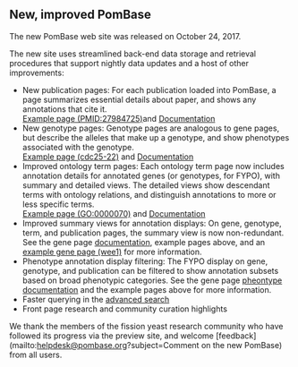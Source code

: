 ## New, improved PomBase

The new PomBase web site was released on October 24, 2017.

The new site uses streamlined back-end data storage and retrieval
procedures that support nightly data updates and a host of other
improvements:

 - New publication pages: For each publication loaded into PomBase, a
   page summarizes essential details about paper, and shows any
   annotations that cite it.\
   [Example page (PMID:27984725)](/reference/PMID:27984725)and [Documentation](/documentation/publication-page)
 - New genotype pages: Genotype pages are analogous to gene pages, but
   describe the alleles that make up a genotype, and show phenotypes
   associated with the genotype.\
   [Example page (cdc25-22)](/genotype/e5a15cdcd4aa21c4-genotype-6) and [Documentation](/documentation/genotype-page)
 - Improved ontology term pages: Each ontology term page now includes
   annotation details for annotated genes (or genotypes, for FYPO),
   with summary and detailed views. The detailed views show descendant
   terms with ontology relations, and distinguish annotations to more
   or less specific terms.\
   [Example page (GO:0000070)](/term/GO:0000070) and [Documentation](/documentation/ontology-term-page)
 - Improved summary views for annotation displays: On gene, genotype,
   term, and publication pages, the summary view is now
   non-redundant. See the gene page [documentation](/documentation),
   example pages above, and an [example gene page (wee1)](/gene/SPCC18B5.03)
   for more information.
 - Phenotype annotation display filtering: The FYPO display on gene,
   genotype, and publication can be filtered to show annotation
   subsets based on broad phenotypic categories. See the gene page
   [pheontype documentation](/documentation/gene-page-phenotypes) and
   the example pages above for more information.
 - Faster querying in the [advanced search](/query)
 - Front page research and community curation highlights

We thank the members of the fission yeast research community who have
followed its progress via the preview site, and welcome
[feedback](mailto:helpdesk@pombase.org?subject=Comment on the new PomBase) 
from all users.

